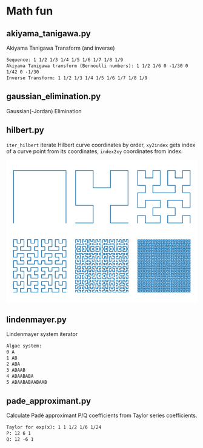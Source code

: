 # Math fun

## akiyama_tanigawa.py

Akiyama Tanigawa Transform (and inverse)
```
Sequence: 1 1/2 1/3 1/4 1/5 1/6 1/7 1/8 1/9
Akiyama Tanigawa transform (Bernoulli numbers): 1 1/2 1/6 0 -1/30 0 1/42 0 -1/30
Inverse Transform: 1 1/2 1/3 1/4 1/5 1/6 1/7 1/8 1/9
```

## gaussian_elimination.py

Gaussian(-Jordan) Elimination

## hilbert.py
`iter_hilbert` iterate Hilbert curve coordinates by order, `xy2index` gets index of a curve point from its coordinates, `index2xy` coordinates from index.

![Hilbert](hilbert.png)

## lindenmayer.py
Lindenmayer system iterator

```
Algae system:
0 A
1 AB
2 ABA
3 ABAAB
4 ABAABABA
5 ABAABABAABAAB
```

## pade_approximant.py

Calculate Padé approximant P/Q coefficients from Taylor series coefficients.

```
Taylor for exp(x): 1 1 1/2 1/6 1/24
P: 12 6 1
Q: 12 -6 1
```
